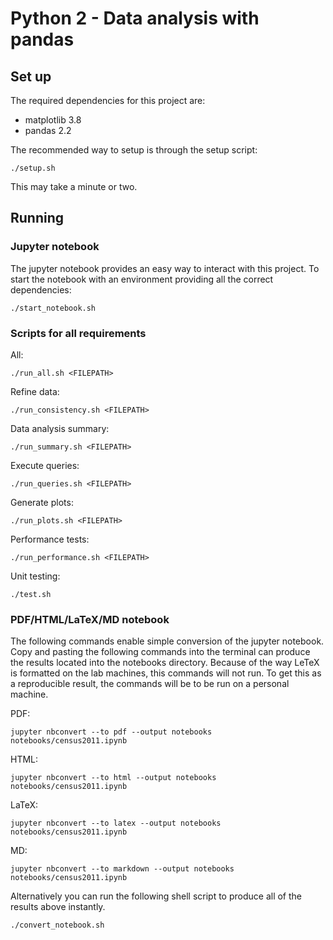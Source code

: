 # Python 2 - Data analysis with pandas #

## Set up ##
The required dependencies for this project are:
 - matplotlib 3.8
 - pandas 2.2

The recommended way to setup is through the setup script:
```console
./setup.sh
```
This may take a minute or two.

## Running ##

### Jupyter notebook ###
The jupyter notebook provides an easy way to interact with this project.
To start the notebook with an environment providing all the correct dependencies:
```console
./start_notebook.sh
```
### Scripts for all requirements  
All:
```console
./run_all.sh <FILEPATH>
```
Refine data:
```console
./run_consistency.sh <FILEPATH>
```
Data analysis summary:
```console
./run_summary.sh <FILEPATH>
```
Execute queries:
```console
./run_queries.sh <FILEPATH>
```
Generate plots:
```console
./run_plots.sh <FILEPATH>
```
Performance tests:
```console
./run_performance.sh <FILEPATH>
```
Unit testing:
```console
./test.sh
```
### PDF/HTML/LaTeX/MD notebook ###
The following commands enable simple conversion of the jupyter notebook.
Copy and pasting the following commands into the terminal can produce the
results located into the notebooks directory. Because of the way LeTeX is 
formatted on the lab machines, this commands will not run. To get this as
a reproducible result, the commands will be to be run on a personal machine.

PDF:
```console
jupyter nbconvert --to pdf --output notebooks notebooks/census2011.ipynb
```
HTML:
```console
jupyter nbconvert --to html --output notebooks notebooks/census2011.ipynb
```
LaTeX:
```console
jupyter nbconvert --to latex --output notebooks notebooks/census2011.ipynb
```
MD:
```console
jupyter nbconvert --to markdown --output notebooks notebooks/census2011.ipynb
```
Alternatively you can run the following shell script to produce all of the
results above instantly.
```console
./convert_notebook.sh
```